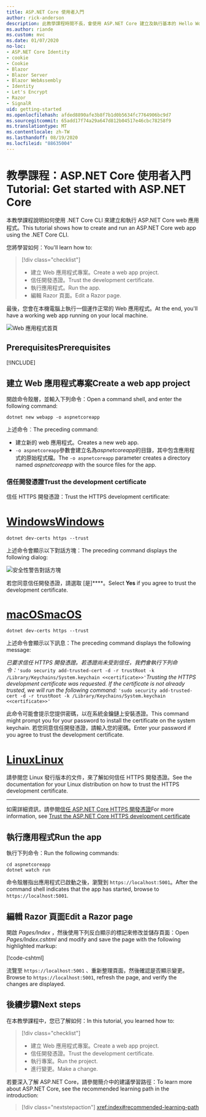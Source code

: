 ```yaml
---
title: ASP.NET Core 使用者入門
author: rick-anderson
description: 此教學課程時間不長，會使用 ASP.NET Core 建立及執行基本的 Hello World 應用程式。
ms.author: riande
ms.custom: mvc
ms.date: 01/07/2020
no-loc:
- ASP.NET Core Identity
- cookie
- Cookie
- Blazor
- Blazor Server
- Blazor WebAssembly
- Identity
- Let's Encrypt
- Razor
- SignalR
uid: getting-started
ms.openlocfilehash: afded8890afe3b8f7b1d0b5634fc7764906bc9d7
ms.sourcegitcommit: 65add17f74a29a647d812b04517e46cbc78258f9
ms.translationtype: MT
ms.contentlocale: zh-TW
ms.lasthandoff: 08/19/2020
ms.locfileid: "88635004"
---
```

# <a name="tutorial-get-started-with-aspnet-core"></a><span data-ttu-id="49fb1-103">教學課程：ASP.NET Core 使用者入門</span><span class="sxs-lookup"><span data-stu-id="49fb1-103">Tutorial: Get started with ASP.NET Core</span></span>

<span data-ttu-id="49fb1-104">本教學課程說明如何使用 .NET Core CLI 來建立和執行 ASP.NET Core web 應用程式。</span><span class="sxs-lookup"><span data-stu-id="49fb1-104">This tutorial shows how to create and run an ASP.NET Core web app using the .NET Core CLI.</span></span>

<span data-ttu-id="49fb1-105">您將學習如何：</span><span class="sxs-lookup"><span data-stu-id="49fb1-105">You'll learn how to:</span></span>

> [!div class="checklist"]
> * <span data-ttu-id="49fb1-106">建立 Web 應用程式專案。</span><span class="sxs-lookup"><span data-stu-id="49fb1-106">Create a web app project.</span></span>
> * <span data-ttu-id="49fb1-107">信任開發憑證。</span><span class="sxs-lookup"><span data-stu-id="49fb1-107">Trust the development certificate.</span></span>
> * <span data-ttu-id="49fb1-108">執行應用程式。</span><span class="sxs-lookup"><span data-stu-id="49fb1-108">Run the app.</span></span>
> * <span data-ttu-id="49fb1-109">編輯 Razor 頁面。</span><span class="sxs-lookup"><span data-stu-id="49fb1-109">Edit a Razor page.</span></span>

<span data-ttu-id="49fb1-110">最後，您會在本機電腦上執行一個運作正常的 Web 應用程式。</span><span class="sxs-lookup"><span data-stu-id="49fb1-110">At the end, you'll have a working web app running on your local machine.</span></span>

![Web 應用程式首頁](_static/home-page.png)

## <a name="prerequisites"></a><span data-ttu-id="49fb1-112">Prerequisites</span><span class="sxs-lookup"><span data-stu-id="49fb1-112">Prerequisites</span></span>

[!INCLUDE[](~/includes/3.1-SDK.md)]

## <a name="create-a-web-app-project"></a><span data-ttu-id="49fb1-113">建立 Web 應用程式專案</span><span class="sxs-lookup"><span data-stu-id="49fb1-113">Create a web app project</span></span>

<span data-ttu-id="49fb1-114">開啟命令殼層，並輸入下列命令：</span><span class="sxs-lookup"><span data-stu-id="49fb1-114">Open a command shell, and enter the following command:</span></span>

```dotnetcli
dotnet new webapp -o aspnetcoreapp
```

<span data-ttu-id="49fb1-115">上述命令︰</span><span class="sxs-lookup"><span data-stu-id="49fb1-115">The preceding command:</span></span>

* <span data-ttu-id="49fb1-116">建立新的 web 應用程式。</span><span class="sxs-lookup"><span data-stu-id="49fb1-116">Creates a new web app.</span></span>  
* <span data-ttu-id="49fb1-117">`-o aspnetcoreapp`參數會建立名為*aspnetcoreapp*的目錄，其中包含應用程式的原始程式檔。</span><span class="sxs-lookup"><span data-stu-id="49fb1-117">The `-o aspnetcoreapp` parameter creates a directory named *aspnetcoreapp* with the source files for the app.</span></span>

### <a name="trust-the-development-certificate"></a><span data-ttu-id="49fb1-118">信任開發憑證</span><span class="sxs-lookup"><span data-stu-id="49fb1-118">Trust the development certificate</span></span>

<span data-ttu-id="49fb1-119">信任 HTTPS 開發憑證：</span><span class="sxs-lookup"><span data-stu-id="49fb1-119">Trust the HTTPS development certificate:</span></span>

# <a name="windows"></a>[<span data-ttu-id="49fb1-120">Windows</span><span class="sxs-lookup"><span data-stu-id="49fb1-120">Windows</span></span>](#tab/windows)

```dotnetcli
dotnet dev-certs https --trust
```

<span data-ttu-id="49fb1-121">上述命令會顯示以下對話方塊：</span><span class="sxs-lookup"><span data-stu-id="49fb1-121">The preceding command displays the following dialog:</span></span>

![安全性警告對話方塊](~/getting-started/_static/cert.png)

<span data-ttu-id="49fb1-123">若您同意信任開發憑證，請選取 [是]\*\*\*\*。</span><span class="sxs-lookup"><span data-stu-id="49fb1-123">Select **Yes** if you agree to trust the development certificate.</span></span>

# <a name="macos"></a>[<span data-ttu-id="49fb1-124">macOS</span><span class="sxs-lookup"><span data-stu-id="49fb1-124">macOS</span></span>](#tab/macos)

```dotnetcli
dotnet dev-certs https --trust
```

<span data-ttu-id="49fb1-125">上述命令會顯示以下訊息：</span><span class="sxs-lookup"><span data-stu-id="49fb1-125">The preceding command displays the following message:</span></span>

<span data-ttu-id="49fb1-126">*已要求信任 HTTPS 開發憑證。若憑證尚未受到信任，我們會執行下列命令：*`'sudo security add-trusted-cert -d -r trustRoot -k /Library/Keychains/System.keychain <<certificate>>'`</span><span class="sxs-lookup"><span data-stu-id="49fb1-126">*Trusting the HTTPS development certificate was requested. If the certificate is not already trusted, we will run the following command:* `'sudo security add-trusted-cert -d -r trustRoot -k /Library/Keychains/System.keychain <<certificate>>'`</span></span>

<span data-ttu-id="49fb1-127">此命令可能會提示您提供密碼，以在系統金鑰鏈上安裝憑證。</span><span class="sxs-lookup"><span data-stu-id="49fb1-127">This command might prompt you for your password to install the certificate on the system keychain.</span></span> <span data-ttu-id="49fb1-128">若您同意信任開發憑證，請輸入您的密碼。</span><span class="sxs-lookup"><span data-stu-id="49fb1-128">Enter your password if you agree to trust the development certificate.</span></span>

# <a name="linux"></a>[<span data-ttu-id="49fb1-129">Linux</span><span class="sxs-lookup"><span data-stu-id="49fb1-129">Linux</span></span>](#tab/linux)

<span data-ttu-id="49fb1-130">請參閱您 Linux 發行版本的文件，來了解如何信任 HTTPS 開發憑證。</span><span class="sxs-lookup"><span data-stu-id="49fb1-130">See the documentation for your Linux distribution on how to trust the HTTPS development certificate.</span></span>

---

<span data-ttu-id="49fb1-131">如需詳細資訊，請參閱[信任 ASP.NET Core HTTPS 開發憑證](xref:security/enforcing-ssl#trust-the-aspnet-core-https-development-certificate-on-windows-and-macos)</span><span class="sxs-lookup"><span data-stu-id="49fb1-131">For more information, see [Trust the ASP.NET Core HTTPS development certificate](xref:security/enforcing-ssl#trust-the-aspnet-core-https-development-certificate-on-windows-and-macos)</span></span>

## <a name="run-the-app"></a><span data-ttu-id="49fb1-132">執行應用程式</span><span class="sxs-lookup"><span data-stu-id="49fb1-132">Run the app</span></span>

<span data-ttu-id="49fb1-133">執行下列命令：</span><span class="sxs-lookup"><span data-stu-id="49fb1-133">Run the following commands:</span></span>

```dotnetcli
cd aspnetcoreapp
dotnet watch run
```

<span data-ttu-id="49fb1-134">命令殼層指出應用程式已啟動之後，瀏覽到 `https://localhost:5001`。</span><span class="sxs-lookup"><span data-stu-id="49fb1-134">After the command shell indicates that the app has started, browse to `https://localhost:5001`.</span></span>

## <a name="edit-a-no-locrazor-page"></a><span data-ttu-id="49fb1-135">編輯 Razor 頁面</span><span class="sxs-lookup"><span data-stu-id="49fb1-135">Edit a Razor page</span></span>

<span data-ttu-id="49fb1-136">開啟 *Pages/Index* ，然後使用下列反白顯示的標記來修改並儲存頁面：</span><span class="sxs-lookup"><span data-stu-id="49fb1-136">Open *Pages/Index.cshtml* and modify and save the page with the following highlighted markup:</span></span>

[!code-cshtml[](sample/index.cshtml?highlight=9)]

<span data-ttu-id="49fb1-137">流覽至 `https://localhost:5001` 、重新整理頁面，然後確認是否顯示變更。</span><span class="sxs-lookup"><span data-stu-id="49fb1-137">Browse to `https://localhost:5001`, refresh the page, and verify the changes are displayed.</span></span>

## <a name="next-steps"></a><span data-ttu-id="49fb1-138">後續步驟</span><span class="sxs-lookup"><span data-stu-id="49fb1-138">Next steps</span></span>

<span data-ttu-id="49fb1-139">在本教學課程中，您已了解如何：</span><span class="sxs-lookup"><span data-stu-id="49fb1-139">In this tutorial, you learned how to:</span></span>

> [!div class="checklist"]
> * <span data-ttu-id="49fb1-140">建立 Web 應用程式專案。</span><span class="sxs-lookup"><span data-stu-id="49fb1-140">Create a web app project.</span></span>
> * <span data-ttu-id="49fb1-141">信任開發憑證。</span><span class="sxs-lookup"><span data-stu-id="49fb1-141">Trust the development certificate.</span></span>
> * <span data-ttu-id="49fb1-142">執行專案。</span><span class="sxs-lookup"><span data-stu-id="49fb1-142">Run the project.</span></span>
> * <span data-ttu-id="49fb1-143">進行變更。</span><span class="sxs-lookup"><span data-stu-id="49fb1-143">Make a change.</span></span>

<span data-ttu-id="49fb1-144">若要深入了解 ASP.NET Core，請參閱簡介中的建議學習路徑：</span><span class="sxs-lookup"><span data-stu-id="49fb1-144">To learn more about ASP.NET Core, see the recommended learning path in the introduction:</span></span>

> [!div class="nextstepaction"]
> <xref:index#recommended-learning-path>
